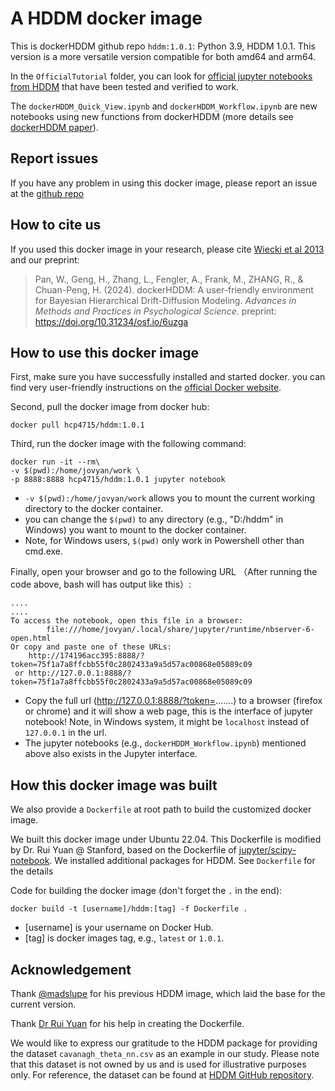 # A HDDM docker image

This is dockerHDDM github repo `hddm:1.0.1`: Python 3.9, HDDM 1.0.1. This version is a more versatile version compatible for both amd64 and arm64.

In the `OfficialTutorial` folder, you can look for [official jupyter notebooks from HDDM](http://ski.clps.brown.edu/hddm_docs/tutorial.html) that have been tested and verified to work.

The `dockerHDDM_Quick_View.ipynb` and `dockerHDDM_Workflow.ipynb` are new notebooks using new functions from dockerHDDM (more details see [dockerHDDM paper](https://osf.io/preprints/psyarxiv/6uzga)).

## Report issues

If you have any problem in using this docker image, please report an issue at the [github repo](https://github.com/hcp4715/hddm_docker/issues)

## How to cite us

If you used this docker image in your research, please cite [Wiecki et al 2013](https://www.frontiersin.org/articles/10.3389/fninf.2013.00014/full) and our preprint:

> Pan, W., Geng, H., Zhang, L., Fengler, A., Frank, M., ZHANG, R., & Chuan-Peng, H. (2024). dockerHDDM: A user-friendly environment for Bayesian Hierarchical Drift-Diffusion Modeling. *Advances in Methods and Practices in Psychological Science*. preprint: https://doi.org/10.31234/osf.io/6uzga

## How to use this docker image

First, make sure you have successfully installed and started docker. you can find very user-friendly instructions on the [official Docker website](https://docs.docker.com/get-docker/).

Second, pull the docker image from docker hub:

```
docker pull hcp4715/hddm:1.0.1
```

Third, run the docker image with the following command:

```
docker run -it --rm\
-v $(pwd):/home/jovyan/work \
-p 8888:8888 hcp4715/hddm:1.0.1 jupyter notebook
```

- `-v $(pwd):/home/jovyan/work` allows you to mount the current working directory to the docker container.
- you can change the `$(pwd)` to any directory (e.g., "D:/hddm" in Windows) you want to mount to the docker container.
- Note, for Windows users, `$(pwd)` only work in Powershell other than cmd.exe.

Finally, open your browser and go to the following URL （After running the code above, bash will has output like this）:

```
....
....
To access the notebook, open this file in a browser:
        file:///home/jovyan/.local/share/jupyter/runtime/nbserver-6-open.html
Or copy and paste one of these URLs:
    http://174196acc395:8888/?token=75f1a7a8ffcbb55f0c2802433a9a5d57ac00868e05089c09
 or http://127.0.0.1:8888/?token=75f1a7a8ffcbb55f0c2802433a9a5d57ac00868e05089c09
```

- Copy the full url (http://127.0.0.1:8888/?token=.......) to a browser (firefox or chrome) and it will show a web page, this is the interface of jupyter notebook! Note, in Windows system, it might be `localhost` instead of `127.0.0.1` in the url.
- The jupyter notebooks (e.g., `dockerHDDM_Workflow.ipynb`) mentioned above also exists in the Jupyter interface.

## How this docker image was built

We also provide a `Dockerfile` at root path to build the customized docker image.

We built this docker image under Ubuntu 22.04. This Dockerfile is modified by Dr. Rui Yuan @ Stanford, based on the Dockerfile of [jupyter/scipy-notebook](https://hub.docker.com/r/jupyter/scipy-notebook/dockerfile). We installed additional packages for HDDM. See `Dockerfile` for the details

Code for building the docker image (don't forget the `.` in the end):

```
docker build -t [username]/hddm:[tag] -f Dockerfile .
```

* [username] is your username on Docker Hub.
* [tag] is docker images tag, e.g., `latest` or `1.0.1`.

## Acknowledgement

Thank [@madslupe](https://github.com/madslupe) for his previous HDDM image, which laid the base for the current version.

Thank [Dr Rui Yuan](https://scholar.google.com/citations?user=h8_wSLkAAAAJ&hl=en) for his help in creating the Dockerfile. 

We would like to express our gratitude to the HDDM package for providing the dataset `cavanagh_theta_nn.csv` as an example in our study. Please note that this dataset is not owned by us and is used for illustrative purposes only. For reference, the dataset can be found at [HDDM GitHub repository](https://github.com/hddm-devs/hddm/blob/master/hddm/examples/cavanagh_theta_nn.csv).
